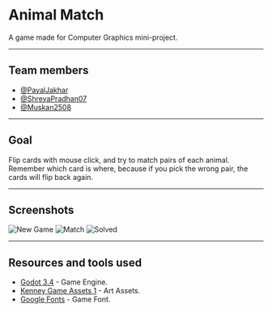 
# Animal Match

A game made for Computer Graphics mini-project.

---

## Team members

- [@PayalJakhar](https://github.com/PayalJakhar)
- [@ShreyaPradhan07](https://github.com/ShreyaPradhan07)
- [@Muskan2508](https://github.com/Muskan2508)

---

## Goal

Flip cards with mouse click, and try to match pairs of each animal. Remember which card is where, because if you pick the wrong pair, the cards will flip back again.

---

## Screenshots

![New Game](screenshots/NewGame.png)
![Match](screenshots/Match.png)
![Solved](screenshots/Solved.png)

---

## Resources and tools used

- [Godot 3.4](https://godotengine.org/) - Game Engine.
- [Kenney Game Assets 1](https://kenney.itch.io/kenney-game-assets-1) - Art Assets.
- [Google Fonts](https://fonts.google.com/) - Game Font.
